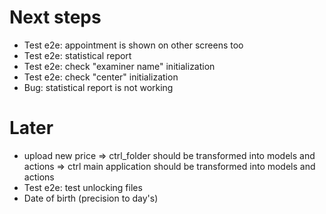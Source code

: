 # Next steps
- Test e2e: appointment is shown on other screens too
- Test e2e: statistical report
- Test e2e: check "examiner name" initialization
- Test e2e: check "center" initialization
- Bug: statistical report is not working

# Later
- upload new price
=> ctrl_folder should be transformed into models and actions
=> ctrl main application should be transformed into models and actions
- Test e2e: test unlocking files
- Date of birth (precision to day's)
